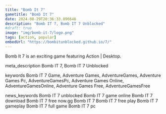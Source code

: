 ```yaml
---
title: "Bomb It 7"
gametitle: "Bomb It 7"
date: 2024-08-29T20:36:33.896646
description: "Bomb IT 7, Bomb IT 7 Unblocked"
#draft: true
image: "img/bomb-it-7/logo.png"
tags: [action, popular]
embedUrl: "https://bombitunblocked.github.io/7/"
---
```


Bomb It 7 is an exciting game featuring Action | Desktop.

meta_description
Bomb IT 7, Bomb IT 7 Unblocked


keywords
Bomb IT 7 Game, Adventure Games, AdventureGames, Adventure Games Pc, AdventureGamesPc, Adventure Games Online, AdventureGamesOnline, Adventure Games Free, AdventureGamesFree


news_keywords
Bomb IT 7 unblocked Bomb IT 7 game online Bomb IT 7 download Bomb IT 7 free now.gg Bomb IT 7 Bomb IT 7 free play Bomb IT 7 gameplay Bomb IT 7 full game Bomb IT 7 pc
